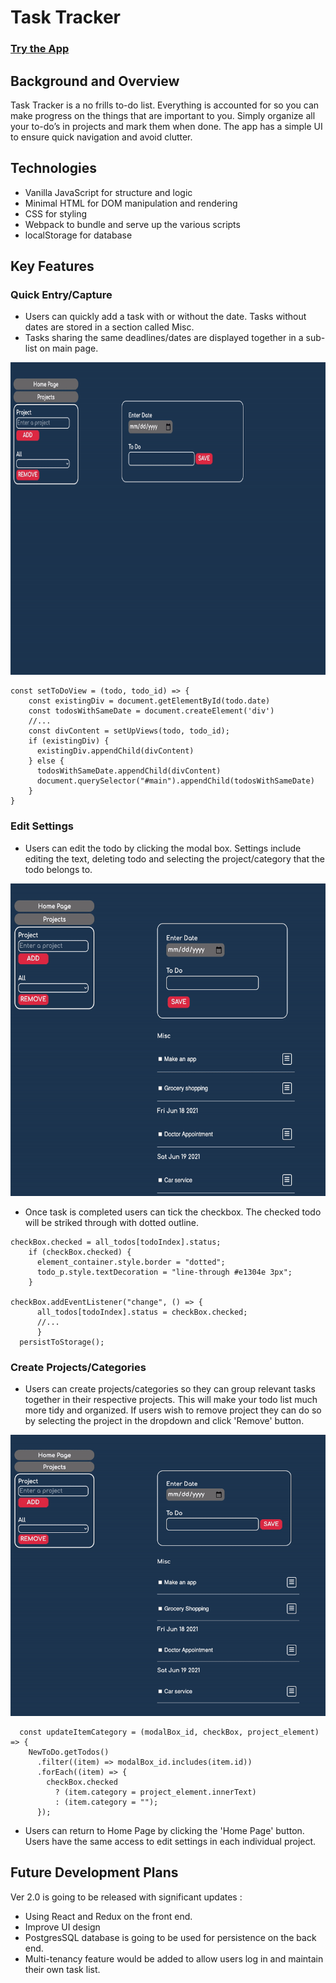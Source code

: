 # Task Tracker

### [Try the App](https://tttn13.github.io/to-do-list/)

## Background and Overview

Task Tracker is a no frills to-do list. Everything is accounted for so you can make progress on the things that are important to you. Simply organize all your to-do’s in projects and mark them when done. The app has a simple UI to ensure quick navigation and avoid clutter. 

## Technologies

- Vanilla JavaScript for structure and logic
- Minimal HTML for DOM manipulation and rendering
- CSS for styling
- Webpack to bundle and serve up the various scripts
- localStorage for database

## Key Features

### Quick Entry/Capture 
- Users can quickly add a task with or without the date. Tasks without dates are stored in a section called Misc. 
- Tasks sharing the same deadlines/dates are displayed together in a sub-list on main page.
<img src='./assets/add-task.gif' width = "600" height= '500'>

~~~
const setToDoView = (todo, todo_id) => {
    const existingDiv = document.getElementById(todo.date) 
    const todosWithSameDate = document.createElement('div')
    //...
    const divContent = setUpViews(todo, todo_id);
    if (existingDiv) {
      existingDiv.appendChild(divContent)
    } else {
      todosWithSameDate.appendChild(divContent)
      document.querySelector("#main").appendChild(todosWithSameDate)
    }
}
~~~

### Edit Settings
- Users can edit the todo by clicking the modal box. Settings include editing the text, deleting todo and selecting the project/category that the todo belongs to. 

<img src='./assets/edit-settings.gif' width = "600" height= '500'>

- Once task is completed users can tick the checkbox. The checked todo will be striked through with dotted outline.  

~~~
checkBox.checked = all_todos[todoIndex].status;
    if (checkBox.checked) {
      element_container.style.border = "dotted";
      todo_p.style.textDecoration = "line-through #e1304e 3px";
    }
    
checkBox.addEventListener("change", () => {
      all_todos[todoIndex].status = checkBox.checked;
      //...
      }
  persistToStorage();
~~~
### Create Projects/Categories
- Users can create projects/categories so they can group relevant tasks together in their respective projects. This will make your todo list much more tidy and organized. If users wish to remove project they can do so by selecting the project in the dropdown and click 'Remove' button.

<img src='./assets/add-project.gif' width = "600" height= '450'>

~~~
  const updateItemCategory = (modalBox_id, checkBox, project_element) => {
    NewToDo.getTodos()
      .filter((item) => modalBox_id.includes(item.id))
      .forEach((item) => {
        checkBox.checked
          ? (item.category = project_element.innerText)
          : (item.category = "");
      });
~~~
- Users can return to Home Page by clicking the 'Home Page' button. Users have the same access to edit settings in each individual project. 

## Future Development Plans

Ver 2.0 is going to be released with significant updates :
- Using React and Redux on the front end. 
- Improve UI design
- PostgresSQL database is going to be used for persistence on the back end. 
- Multi-tenancy feature would be added to allow users log in and maintain their own task list.  